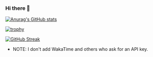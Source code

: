 ### Hi there 👋

[![Anurag's GitHub stats](https://github-readme-stats.vercel.app/api?username=wilsonmar&show_icons=true&theme=dark)](https://github.com/anuraghazra/github-readme-stats)

[![trophy](https://github-profile-trophy.vercel.app/?username=wilsonmar&theme=onedark)](https://github.com/ryo-ma/github-profile-trophy)

[![GitHub Streak](https://github-readme-streak-stats.herokuapp.com/?user=wilsonmar)](https://git.io/streak-stats)

* NOTE: I don't add WakaTime and others who ask for an API key.

<!--
**wilsonmar/wilsonmar** is a ✨ _special_ ✨ repository because its `README.md` (this file) appears on your GitHub profile.

Here are some ideas to get you started:

- 🔭 I’m currently working on ...
- 🌱 I’m currently learning ...
- 👯 I’m looking to collaborate on ...
- 🤔 I’m looking for help with ...
- 💬 Ask me about ...
- 📫 How to reach me: ...
- 😄 Pronouns: ...
- ⚡ Fun fact: ...
-->
